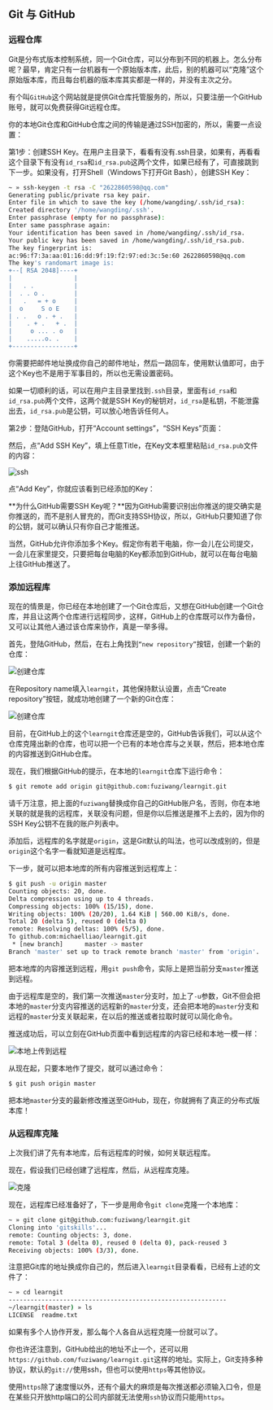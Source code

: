 ## Git 与 GitHub

### 远程仓库

Git是分布式版本控制系统，同一个Git仓库，可以分布到不同的机器上。怎么分布呢？最早，肯定只有一台机器有一个原始版本库，此后，别的机器可以“克隆”这个原始版本库，而且每台机器的版本库其实都是一样的，并没有主次之分。

有个叫`GitHub`这个网站就是提供Git仓库托管服务的，所以，只要注册一个GitHub账号，就可以免费获得Git远程仓库。

你的本地Git仓库和GitHub仓库之间的传输是通过SSH加密的，所以，需要一点设置：

第1步：创建SSH Key。在用户主目录下，看看有没有.ssh目录，如果有，再看看这个目录下有没有`id_rsa`和`id_rsa.pub`这两个文件，如果已经有了，可直接跳到下一步。如果没有，打开Shell（Windows下打开Git Bash），创建SSH Key：

```bash
~ » ssh-keygen -t rsa -C "2622860598@qq.com"                     
Generating public/private rsa key pair.
Enter file in which to save the key (/home/wangding/.ssh/id_rsa): 
Created directory '/home/wangding/.ssh'.
Enter passphrase (empty for no passphrase): 
Enter same passphrase again: 
Your identification has been saved in /home/wangding/.ssh/id_rsa.
Your public key has been saved in /home/wangding/.ssh/id_rsa.pub.
The key fingerprint is:
ac:96:f7:3a:aa:01:16:dd:9f:19:f2:97:ed:3c:5e:60 2622860598@qq.com
The key's randomart image is:
+--[ RSA 2048]----+
|                 |
|   . .           |
|  . . o .        |
|   .   = + o     |
|  o     S o E    |
| . .   o . + .   |
|    . + .   + .  |
|     o ... . o   |
|    .....o. .    |
+-----------------+
```

你需要把邮件地址换成你自己的邮件地址，然后一路回车，使用默认值即可，由于这个Key也不是用于军事目的，所以也无需设置密码。

如果一切顺利的话，可以在用户主目录里找到`.ssh`目录，里面有`id_rsa`和`id_rsa.pub`两个文件，这两个就是SSH Key的秘钥对，`id_rsa`是私钥，不能泄露出去，`id_rsa.pub`是公钥，可以放心地告诉任何人。

第2步：登陆GitHub，打开“Account settings”，“SSH Keys”页面：

然后，点“Add SSH Key”，填上任意Title，在Key文本框里粘贴`id_rsa.pub`文件的内容：

![ssh](https://upload-images.jianshu.io/upload_images/12817540-bfc9c045cd7161b5.png?imageMogr2/auto-orient/strip%7CimageView2/2/w/1240)

点“Add Key”，你就应该看到已经添加的Key：

**为什么GitHub需要SSH Key呢？**因为GitHub需要识别出你推送的提交确实是你推送的，而不是别人冒充的，而Git支持SSH协议，所以，GitHub只要知道了你的公钥，就可以确认只有你自己才能推送。

当然，GitHub允许你添加多个Key。假定你有若干电脑，你一会儿在公司提交，一会儿在家里提交，只要把每台电脑的Key都添加到GitHub，就可以在每台电脑上往GitHub推送了。

### 添加远程库

现在的情景是，你已经在本地创建了一个Git仓库后，又想在GitHub创建一个Git仓库，并且让这两个仓库进行远程同步，这样，GitHub上的仓库既可以作为备份，又可以让其他人通过该仓库来协作，真是一举多得。

首先，登陆GitHub，然后，在右上角找到`“new repository”`按钮，创建一个新的仓库：

![创建仓库](https://upload-images.jianshu.io/upload_images/12817540-49e071d6edeabc0e.png?imageMogr2/auto-orient/strip%7CimageView2/2/w/1240)

在Repository name填入`learngit`，其他保持默认设置，点击“Create repository”按钮，就成功地创建了一个新的Git仓库：

![创建仓库](https://upload-images.jianshu.io/upload_images/12817540-b3f108f310f6acd2.png?imageMogr2/auto-orient/strip%7CimageView2/2/w/1240)

目前，在GitHub上的这个`learngit`仓库还是空的，GitHub告诉我们，可以从这个仓库克隆出新的仓库，也可以把一个已有的本地仓库与之关联，然后，把本地仓库的内容推送到GitHub仓库。

现在，我们根据GitHub的提示，在本地的`learngit`仓库下运行命令：

```bash
$ git remote add origin git@github.com:fuziwang/learngit.git
```

请千万注意，把上面的`fuziwang`替换成你自己的GitHub账户名，否则，你在本地关联的就是我的远程库，关联没有问题，但是你以后推送是推不上去的，因为你的SSH Key公钥不在我的账户列表中。

添加后，远程库的名字就是`origin`，这是Git默认的叫法，也可以改成别的，但是`origin`这个名字一看就知道是远程库。

下一步，就可以把本地库的所有内容推送到远程库上：

```bash
$ git push -u origin master
Counting objects: 20, done.
Delta compression using up to 4 threads.
Compressing objects: 100% (15/15), done.
Writing objects: 100% (20/20), 1.64 KiB | 560.00 KiB/s, done.
Total 20 (delta 5), reused 0 (delta 0)
remote: Resolving deltas: 100% (5/5), done.
To github.com:michaelliao/learngit.git
 * [new branch]      master -> master
Branch 'master' set up to track remote branch 'master' from 'origin'.
```

把本地库的内容推送到远程，用`git push`命令，实际上是把当前分支`master`推送到远程。

由于远程库是空的，我们第一次推送`master`分支时，加上了`-u`参数，Git不但会把本地的`master`分支内容推送的远程新的`master`分支，还会把本地的`master`分支和远程的`master`分支关联起来，在以后的推送或者拉取时就可以简化命令。

推送成功后，可以立刻在GitHub页面中看到远程库的内容已经和本地一模一样：

![本地上传到远程](https://upload-images.jianshu.io/upload_images/12817540-7fab366f7dfc20c5.png?imageMogr2/auto-orient/strip%7CimageView2/2/w/1240)

从现在起，只要本地作了提交，就可以通过命令：

```bash
$ git push origin master
```

把本地`master`分支的最新修改推送至GitHub，现在，你就拥有了真正的分布式版本库！

### 从远程库克隆

上次我们讲了先有本地库，后有远程库的时候，如何关联远程库。

现在，假设我们已经创建了远程库，然后，从远程库克隆。

![克隆](https://upload-images.jianshu.io/upload_images/12817540-bf13da38d9a0f76f.png?imageMogr2/auto-orient/strip%7CimageView2/2/w/1240)

现在，远程库已经准备好了，下一步是用命令`git clone`克隆一个本地库：

```bash
~ » git clone git@github.com:fuziwang/learngit.git
Cloning into 'gitskills'...
remote: Counting objects: 3, done.
remote: Total 3 (delta 0), reused 0 (delta 0), pack-reused 3
Receiving objects: 100% (3/3), done.
```

注意把Git库的地址换成你自己的，然后进入`learngit`目录看看，已经有上述的文件了：

```bash
~ » cd learngit                                                  
------------------------------------------------------------
~/learngit(master) » ls                                          
LICENSE  readme.txt
```

如果有多个人协作开发，那么每个人各自从远程克隆一份就可以了。

你也许还注意到，GitHub给出的地址不止一个，还可以用`https://github.com/fuziwang/learngit.git`这样的地址。实际上，Git支持多种协议，默认的`git://`使用ssh，但也可以使用`https`等其他协议。

使用`https`除了速度慢以外，还有个最大的麻烦是每次推送都必须输入口令，但是在某些只开放http端口的公司内部就无法使用`ssh`协议而只能用`https`。

